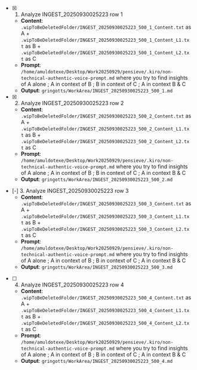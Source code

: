 - [x] 1. Analyze INGEST_20250930025223 row 1
  - **Content**: `.wipToBeDeletedFolder/INGEST_20250930025223_500_1_Content.txt` as A + `.wipToBeDeletedFolder/INGEST_20250930025223_500_1_Content_L1.txt` as B + `.wipToBeDeletedFolder/INGEST_20250930025223_500_1_Content_L2.txt` as C
  - **Prompt**: `/home/amuldotexe/Desktop/Work20250929/pensieve/.kiro/non-technical-authentic-voice-prompt.md` where you try to find insights of A alone ; A in context of B ; B in context of C ; A in context B & C
  - **Output**: `gringotts/WorkArea/INGEST_20250930025223_500_1.md`

- [x] 2. Analyze INGEST_20250930025223 row 2
  - **Content**: `.wipToBeDeletedFolder/INGEST_20250930025223_500_2_Content.txt` as A + `.wipToBeDeletedFolder/INGEST_20250930025223_500_2_Content_L1.txt` as B + `.wipToBeDeletedFolder/INGEST_20250930025223_500_2_Content_L2.txt` as C
  - **Prompt**: `/home/amuldotexe/Desktop/Work20250929/pensieve/.kiro/non-technical-authentic-voice-prompt.md` where you try to find insights of A alone ; A in context of B ; B in context of C ; A in context B & C
  - **Output**: `gringotts/WorkArea/INGEST_20250930025223_500_2.md`

- [-] 3. Analyze INGEST_20250930025223 row 3
  - **Content**: `.wipToBeDeletedFolder/INGEST_20250930025223_500_3_Content.txt` as A + `.wipToBeDeletedFolder/INGEST_20250930025223_500_3_Content_L1.txt` as B + `.wipToBeDeletedFolder/INGEST_20250930025223_500_3_Content_L2.txt` as C
  - **Prompt**: `/home/amuldotexe/Desktop/Work20250929/pensieve/.kiro/non-technical-authentic-voice-prompt.md` where you try to find insights of A alone ; A in context of B ; B in context of C ; A in context B & C
  - **Output**: `gringotts/WorkArea/INGEST_20250930025223_500_3.md`

- [ ] 4. Analyze INGEST_20250930025223 row 4
  - **Content**: `.wipToBeDeletedFolder/INGEST_20250930025223_500_4_Content.txt` as A + `.wipToBeDeletedFolder/INGEST_20250930025223_500_4_Content_L1.txt` as B + `.wipToBeDeletedFolder/INGEST_20250930025223_500_4_Content_L2.txt` as C
  - **Prompt**: `/home/amuldotexe/Desktop/Work20250929/pensieve/.kiro/non-technical-authentic-voice-prompt.md` where you try to find insights of A alone ; A in context of B ; B in context of C ; A in context B & C
  - **Output**: `gringotts/WorkArea/INGEST_20250930025223_500_4.md`
